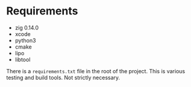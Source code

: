 # Requirements
- zig 0.14.0
- xcode
- python3
- cmake
- lipo
- libtool

There is a `requirements.txt` file in the root of the project. This is various testing and build
tools. Not strictly necessary.

